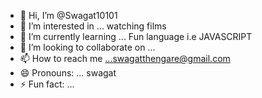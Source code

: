 - 👋 Hi, I’m @Swagat10101
- 👀 I’m interested in ... watching films
- 🌱 I’m currently learning ... Fun language i.e JAVASCRIPT
- 💞️ I’m looking to collaborate on ...
- 📫 How to reach me ...swagatthengare@gmail.com
- 😄 Pronouns: ... swagat
- ⚡ Fun fact: ... 

<!---
Swagat10101/Swagat10101 is a ✨ special ✨ repository because its `README.md` (this file) appears on your GitHub profile.
You can click the Preview link to take a look at your changes.
--->
